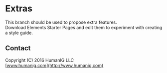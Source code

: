 # Extras
This branch should be used to propose extra features.<br>
Download Elements Starter Pages and edit them to experiment with creating a style guide.




## Contact
Copyright (C) 2016 HumanIG LLC<br>
[www.humanig.com](http://www.humanig.com)<br>
  
